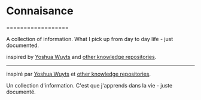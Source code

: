 # Connaisance
==================

A collection of information. What I pick up from day to day life - just documented.

inspired by [Yoshua Wuyts](https://github.com/yoshuawuyts) and [other knowledge repositories](https://github.com/RichardLitt/meta-knowledge).


-----------------------------------------------------------------------------------------------------------------------
inspiré par [Yoshua Wuyts](https://github.com/yoshuawuyts/notes) et [other knowledge repositories](https://github.com/RichardLitt/meta-knowledge).

Un collection d'information. C'est que j'apprends dans la vie - juste documenté.

